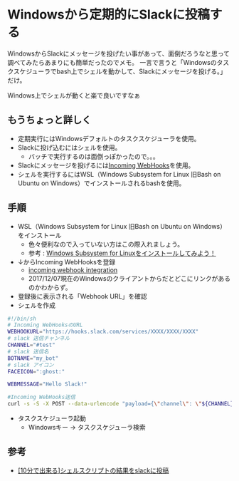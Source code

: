 # Windowsから定期的にSlackに投稿する
WindowsからSlackにメッセージを投げたい事があって、面倒だろうなと思って調べてみたらあまりにも簡単だったのでメモ。
一言で言うと「Windowsのタスクスケジューラでbash上でシェルを動かして、Slackにメッセージを投げる。」だけ。

Windows上でシェルが動くと楽で良いですなぁ

## もうちょっと詳しく
- 定期実行にはWindowsデフォルトのタスクスケジューラを使用。
- Slackに投げ込むにはシェルを使用。
  - バッチで実行するのは面倒っぽかったので。。。
- Slackにメッセージを投げるには[Incoming WebHooks](https://api.slack.com/incoming-webhooks)を使用。
- シェルを実行するにはWSL（Windows Subsystem for Linux 旧Bash on Ubuntu on Windows）でインストールされるbashを使用。

## 手順
- WSL（Windows Subsystem for Linux 旧Bash on Ubuntu on Windows）をインストール
  - 色々便利なので入っていない方はこの際入れましょう。
  - 参考 : [Windows Subsystem for Linuxをインストールしてみよう！](https://qiita.com/Aruneko/items/c79810b0b015bebf30bb)
- ↓からIncoming WebHooksを登録
  - [incoming webhook integration](https://my.slack.com/services/new/incoming-webhook/)
  - 2017/12/07現在のWindowsのクライアントからだとどこにリンクがあるのかわからず。
- 登録後に表示される「Webhook URL」を確認
- シェルを作成

```sh
#!/bin/sh
# Incoming WebHooksのURL
WEBHOOKURL="https://hooks.slack.com/services/XXXX/XXXX/XXXX"
# slack 送信チャンネル
CHANNEL="#test"
# slack 送信名
BOTNAME="my_bot"
# slack アイコン
FACEICON=":ghost:"

WEBMESSAGE="Hello Slack!"

#Incoming WebHooks送信
curl -s -S -X POST --data-urlencode "payload={\"channel\": \"${CHANNEL}\", \"username\": \"${BOTNAME}\", \"icon_emoji\": \"${FACEICON}\", \"text\": \"${WEBMESSAGE}\" }" ${WEBHOOKURL} > /dev/null
```

- タスクスケジューラ起動
  - Windowsキー → タスクスケジューラ検索

## 参考
- [[10分で出来る]シェルスクリプトの結果をslackに投稿](https://qiita.com/tt2004d/items/50d79d1569c0ace118d6)
